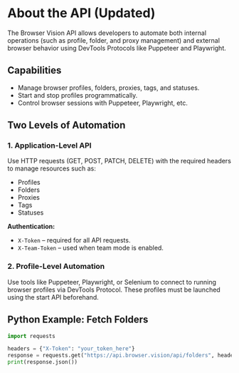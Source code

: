 # About the API (Updated)

The Browser Vision API allows developers to automate both internal operations (such as profile, folder, and proxy management) and external browser behavior using DevTools Protocols like Puppeteer and Playwright.

## Capabilities

* Manage browser profiles, folders, proxies, tags, and statuses.
* Start and stop profiles programmatically.
* Control browser sessions with Puppeteer, Playwright, etc.

## Two Levels of Automation

### 1. Application-Level API

Use HTTP requests (GET, POST, PATCH, DELETE) with the required headers to manage resources such as:

* Profiles
* Folders
* Proxies
* Tags
* Statuses

**Authentication:**

* `X-Token` – required for all API requests.
* `X-Team-Token` – used when team mode is enabled.

### 2. Profile-Level Automation

Use tools like Puppeteer, Playwright, or Selenium to connect to running browser profiles via DevTools Protocol. These profiles must be launched using the start API beforehand.

## Python Example: Fetch Folders

```python
import requests

headers = {"X-Token": "your_token_here"}
response = requests.get("https://api.browser.vision/api/folders", headers=headers)
print(response.json())
```